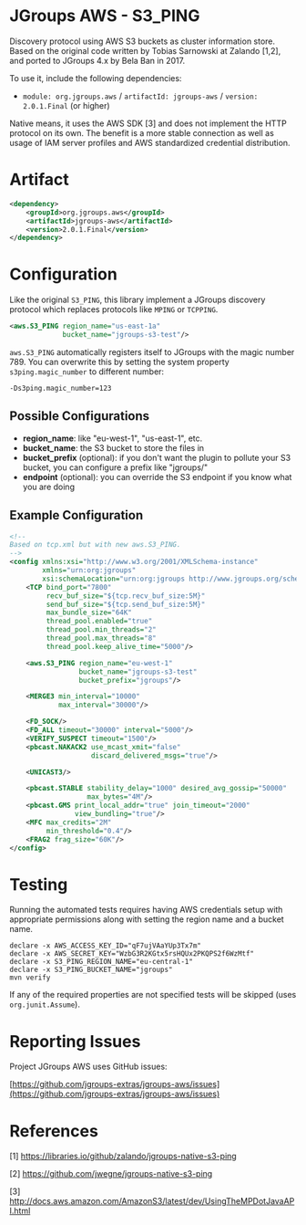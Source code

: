 # JGroups AWS - S3_PING

Discovery protocol using AWS S3 buckets as cluster information store. Based on the original code written by
Tobias Sarnowski at Zalando [1,2], and ported to JGroups 4.x by Bela Ban in 2017.

To use it, include the following dependencies:
* `module: org.jgroups.aws` / `artifactId: jgroups-aws` / `version: 2.0.1.Final` (or higher)

Native means, it uses the AWS SDK [3] and does not implement the HTTP protocol on its own. The benefit is a more stable
connection as well as usage of IAM server profiles and AWS standardized credential distribution.

# Artifact
```xml
<dependency>
    <groupId>org.jgroups.aws</groupId>
    <artifactId>jgroups-aws</artifactId>
    <version>2.0.1.Final</version>
</dependency>
```

# Configuration

Like the original `S3_PING`, this library implement a JGroups discovery protocol which replaces protocols like
`MPING` or `TCPPING`.

```xml
<aws.S3_PING region_name="us-east-1a"
             bucket_name="jgroups-s3-test"/>
```

`aws.S3_PING` automatically registers itself to JGroups with the magic number 789. You can overwrite this by
setting the system property `s3ping.magic_number` to different number:

`-Ds3ping.magic_number=123`

## Possible Configurations

* **region_name**: like "eu-west-1", "us-east-1", etc.
* **bucket_name**: the S3 bucket to store the files in
* **bucket_prefix** (optional): if you don't want the plugin to pollute your S3 bucket, you can configure a prefix like
  "jgroups/"
* **endpoint** (optional): you can override the S3 endpoint if you know what you are doing

## Example Configuration

```xml
<!--
Based on tcp.xml but with new aws.S3_PING.
-->
<config xmlns:xsi="http://www.w3.org/2001/XMLSchema-instance"
        xmlns="urn:org:jgroups"
        xsi:schemaLocation="urn:org:jgroups http://www.jgroups.org/schema/jgroups.xsd">
    <TCP bind_port="7800"
         recv_buf_size="${tcp.recv_buf_size:5M}"
         send_buf_size="${tcp.send_buf_size:5M}"
         max_bundle_size="64K"
         thread_pool.enabled="true"
         thread_pool.min_threads="2"
         thread_pool.max_threads="8"
         thread_pool.keep_alive_time="5000"/>

    <aws.S3_PING region_name="eu-west-1"
                 bucket_name="jgroups-s3-test"
                 bucket_prefix="jgroups"/>

    <MERGE3 min_interval="10000"
            max_interval="30000"/>

    <FD_SOCK/>
    <FD_ALL timeout="30000" interval="5000"/>
    <VERIFY_SUSPECT timeout="1500"/>
    <pbcast.NAKACK2 use_mcast_xmit="false"
                    discard_delivered_msgs="true"/>

    <UNICAST3/>

    <pbcast.STABLE stability_delay="1000" desired_avg_gossip="50000"
                   max_bytes="4M"/>
    <pbcast.GMS print_local_addr="true" join_timeout="2000"
                view_bundling="true"/>
    <MFC max_credits="2M"
         min_threshold="0.4"/>
    <FRAG2 frag_size="60K"/>
</config>
```

# Testing

Running the automated tests requires having AWS credentials setup with appropriate permissions
along with setting the region name and a bucket name.

```shell
declare -x AWS_ACCESS_KEY_ID="qF7ujVAaYUp3Tx7m"
declare -x AWS_SECRET_KEY="WzbG3R2KGtx5rsHQUx2PKQPS2f6WzMtf"
declare -x S3_PING_REGION_NAME="eu-central-1"
declare -x S3_PING_BUCKET_NAME="jgroups"
mvn verify
```

If any of the required properties are not specified tests will be skipped (uses `org.junit.Assume`).

# Reporting Issues

Project JGroups AWS uses GitHub issues:

[https://github.com/jgroups-extras/jgroups-aws/issues](https://github.com/jgroups-extras/jgroups-aws/issues)

# References

[1] https://libraries.io/github/zalando/jgroups-native-s3-ping

[2] https://github.com/jwegne/jgroups-native-s3-ping

[3] http://docs.aws.amazon.com/AmazonS3/latest/dev/UsingTheMPDotJavaAPI.html

